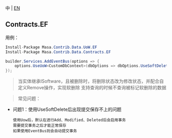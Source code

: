 中 | [EN](README.md)

## Contracts.EF

用例：

```C#
Install-Package Masa.Contrib.Data.UoW.EF
Install-Package Masa.Contrib.Data.Contracts.EF
```

```C#
builder.Services.AddEventBus(options => {
    options.UseUoW<CustomDbContext>(dbOptions => dbOptions.UseSoftDelete().UseSqlServer("server=localhost;uid=sa;pwd=P@ssw0rd;database=identity"));
});
```

> 当实体继承ISoftware，且被删除时，将删除状态改为修改状态，并配合自定义Remove操作，实现软删除
> 支持查询的时候不查询被标记软删除的数据

> 常见问题：

- 问题1：使用UseSoftDelete后出现提交保存不上的问题

      使用Uow后，默认在进行Add、Modified、Deleted后会启用事务
      需要提交事务之后才能正常保存
      如果使用EventBus则会自动提交事务